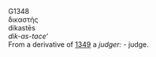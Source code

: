 <body>
  <p>G1348<br>  δικαστής  <br> dikastēs  <br><i>dik-as-tace‘ </i><br>From a derivative of <a href="g1349.htm">1349</a>  a <i>judger:</i> - judge.<br></p>
 </body>